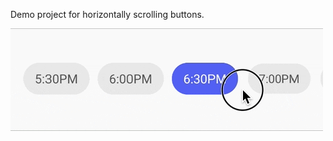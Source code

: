 Demo project for horizontally scrolling buttons.

![demo](https://raw.githubusercontent.com/Bryanx/themed-toggle-button-group/master/demo-toggle-cards/assets/horizontal_scroll.gif)
